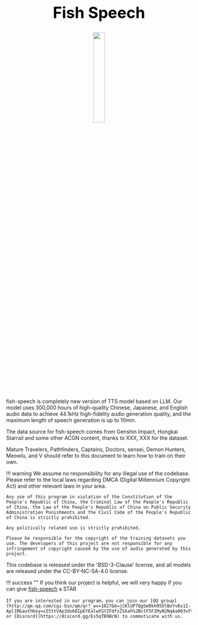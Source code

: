 <h1 style="text-align:center; font-weight:bold; font-size:3em; color:#000;">Fish Speech</h1>

<p align="center">
<img src="/assets/images/icon_small.png" width="25%">
</p>

fish-speech is completely new version of TTS model based on LLM. Our model uses 300,000 hours of high-quality Chinese, Japanese, and English audio data to achieve 44.1kHz high-fidelity audio generation quality, and the maximum length of speech generation is up to 10min.

The data source for fish-speech comes from Genshin Impact, Hongkai Starrail and some other ACGN content, thanks to XXX, XXX for the dataset.

Mature Travelers, Pathfinders, Captains, Doctors, sensei, Demon Hunters, Meowlu, and V should refer to this document to learn how to train on their own.

!!! warning
    We assume no responsibility for any illegal use of the codebase. Please refer to the local laws regarding DMCA (Digital Millennium Copyright Act) and other relevant laws in your area.

    Any use of this program in violation of the Constitution of the People's Republic of China, the Criminal Law of the People's Republic of China, the Law of the People's Republic of China on Public Security Administration Punishments and the Civil Code of the People's Republic of China is strictly prohibited.

    Any politically related use is strictly prohibited.

    Please be responsible for the copyright of the training datasets you use. The developers of this project are not responsible for any infringement of copyright caused by the use of audio generated by this project.

This codebase is released under the 'BSD-3-Clause' license, and all models are released under the CC-BY-NC-SA-4.0 license.

!!! success ""
    If you think our project is helpful, we will very happy if you can give [fish-speech](https://github.com/fishaudio/fish-speech) a STAR

    If you are interested in our program，you can join our [QQ group](http://qm.qq.com/cgi-bin/qm/qr?_wv=1027&k=jCKlUP7QgSm9kh95UlBoYv6s1I-Apl1M&authKey=xI5ttVAp3do68IpEYEalwXSYZFdfxZSkah%2BctF5FIMyN2NqAa003vFtLqJyAVRfF&noverify=0&group_code=593946093) or [Discord](https://discord.gg/Es5qTB9BcN) to commuticate with us.
